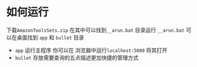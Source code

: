 # 如何运行
下载`AmazonToolsSets.zip` 在其中可以找到`__arun.bat` 目录运行 `__arun.bat` 可以在桌面找到 `app` 和 `bullet` 目录
- `app` 运行主程序 你可以在 浏览器中运行`localhost:5000` 将其打开
- `bullet` 存放需要查询的五点描述更加快捷的管理方式